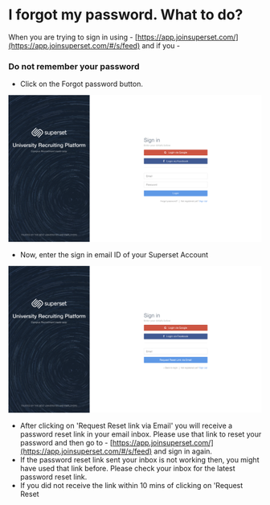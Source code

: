 # I forgot my password. What to do?

When you are trying to sign in using - [https://app.joinsuperset.com/](https://app.joinsuperset.com/#/s/feed) and if you -

### Do not remember your password

* Click on the Forgot password button.

![](../../.gitbook/assets/image%20%28111%29.png)

* Now, enter the sign in email ID of your Superset Account

![](../../.gitbook/assets/image%20%2867%29.png)

* After clicking on 'Request Reset link via Email' you will receive a password reset link in your email inbox. Please use that link to reset your password and then go to - [https://app.joinsuperset.com/](https://app.joinsuperset.com/#/s/feed)  and sign in again.
* If the password reset link sent your inbox is not working then, you might have used that link before. Please check your inbox for the latest password reset link.
* If you did not receive the link within 10 mins of clicking on 'Request Reset

